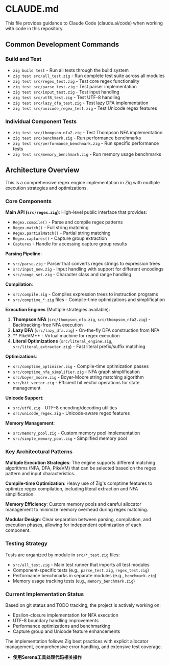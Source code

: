 # CLAUDE.md

This file provides guidance to Claude Code (claude.ai/code) when working with code in this repository.

## Common Development Commands

### Build and Test
- `zig build test` - Run all tests through the build system
- `zig test src/all_test.zig` - Run complete test suite across all modules
- `zig test src/regex_test.zig` - Test core regex functionality
- `zig test src/parse_test.zig` - Test parser implementation
- `zig test src/input_test.zig` - Test input handling
- `zig test src/utf8_test.zig` - Test UTF-8 handling
- `zig test src/lazy_dfa_test.zig` - Test lazy DFA implementation
- `zig test src/unicode_regex_test.zig` - Test Unicode regex features

### Individual Component Tests
- `zig test src/thompson_nfa2.zig` - Test Thompson NFA implementation
- `zig test src/benchmark.zig` - Run performance benchmarks
- `zig test src/performance_benchmark.zig` - Run specific performance tests
- `zig test src/memory_benchmark.zig` - Run memory usage benchmarks

## Architecture Overview

This is a comprehensive regex engine implementation in Zig with multiple execution strategies and optimizations.

### Core Components

**Main API (`src/regex.zig`)**: High-level public interface that provides:
- `Regex.compile()` - Parse and compile regex patterns
- `Regex.match()` - Full string matching
- `Regex.partialMatch()` - Partial string matching
- `Regex.captures()` - Capture group extraction
- `Captures` - Handle for accessing capture group results

**Parsing Pipeline**:
- `src/parse.zig` - Parser that converts regex strings to expression trees
- `src/input_new.zig` - Input handling with support for different encodings
- `src/range_set.zig` - Character class and range handling

**Compilation**:
- `src/compile.zig` - Compiles expression trees to instruction programs
- `src/comptime_*.zig` files - Compile-time optimizations and simplification

**Execution Engines** (Multiple strategies available):
1. **Thompson NFA** (`src/thompson_nfa.zig`, `src/thompson_nfa2.zig`) - Backtracking-free NFA execution
2. **Lazy DFA** (`src/lazy_dfa.zig`) - On-the-fly DFA construction from NFA
3. ** PikeVM** - Virtual machine for regex execution
4. **Literal Optimizations** (`src/literal_engine.zig`, `src/literal_extractor.zig`) - Fast literal prefix/suffix matching

**Optimizations**:
- `src/comptime_optimizer.zig` - Compile-time optimization passes
- `src/comptime_nfa_simplifier.zig` - NFA graph simplification
- `src/boyer_moore.zig` - Boyer-Moore string matching algorithm
- `src/bit_vector.zig` - Efficient bit vector operations for state management

**Unicode Support**:
- `src/utf8.zig` - UTF-8 encoding/decoding utilities
- `src/unicode_regex.zig` - Unicode-aware regex features

**Memory Management**:
- `src/memory_pool.zig` - Custom memory pool implementation
- `src/simple_memory_pool.zig` - Simplified memory pool

### Key Architectural Patterns

**Multiple Execution Strategies**: The engine supports different matching algorithms (NFA, DFA, PikeVM) that can be selected based on the regex pattern and input characteristics.

**Compile-time Optimization**: Heavy use of Zig's comptime features to optimize regex compilation, including literal extraction and NFA simplification.

**Memory Efficiency**: Custom memory pools and careful allocator management to minimize memory overhead during regex matching.

**Modular Design**: Clear separation between parsing, compilation, and execution phases, allowing for independent optimization of each component.

### Testing Strategy

Tests are organized by module in `src/*_test.zig` files:
- `src/all_test.zig` - Main test runner that imports all test modules
- Component-specific tests (e.g., `parse_test.zig`, `regex_test.zig`)
- Performance benchmarks in separate modules (e.g., `benchmark.zig`)
- Memory usage tracking tests (e.g., `memory_benchmark.zig`)

### Current Implementation Status

Based on git status and TODO tracking, the project is actively working on:
- Epsilon-closure implementation for NFA execution
- UTF-8 boundary handling improvements
- Performance optimizations and benchmarking
- Capture group and Unicode feature enhancements

The implementation follows Zig best practices with explicit allocator management, comprehensive error handling, and extensive test coverage.
- **使用Serena工具处理代码相关操作**